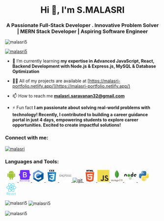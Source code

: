 <h1 align="center">Hi 👋, I'm S.MALASRI</h1>
<h3 align="center">A Passionate Full-Stack Developer . Innovative Problem Solver | MERN Stack Developer | Aspiring Software Engineer</h3>

<p align="left"> <img src="https://komarev.com/ghpvc/?username=malasri5&label=Profile%20views&color=0e75b6&style=flat" alt="malasri5" /> </p>

<p align="left"> <a href="https://github.com/ryo-ma/github-profile-trophy"><img src="https://github-profile-trophy.vercel.app/?username=malasri5" alt="malasri5" /></a> </p>

- 🌱 I’m currently learning **my expertise in Advanced JavaScript, React, Backend Development with Node.js & Express.js, MySQL & Database Optimization**

- 👨‍💻 All of my projects are available at [https://malasri-portfolio.netlify.app/](https://malasri-portfolio.netlify.app/)

- 📫 How to reach me **malasri.saravanan32@gmail.com**

- ⚡ Fun fact **I am passionate about solving real-world problems with technology! Recently, I contributed to building a career guidance portal in just 4 days, empowering students to explore career opportunities. Excited to create impactful solutions!**

<h3 align="left">Connect with me:</h3>
<p align="left">
<a href="https://linkedin.com/in/malasri" target="blank"><img align="center" src="https://raw.githubusercontent.com/rahuldkjain/github-profile-readme-generator/master/src/images/icons/Social/linked-in-alt.svg" alt="malasri" height="30" width="40" /></a>
</p>

<h3 align="left">Languages and Tools:</h3>
<p align="left"> <a href="https://developer.android.com" target="_blank" rel="noreferrer"> <img src="https://raw.githubusercontent.com/devicons/devicon/master/icons/android/android-original-wordmark.svg" alt="android" width="40" height="40"/> </a> <a href="https://getbootstrap.com" target="_blank" rel="noreferrer"> <img src="https://raw.githubusercontent.com/devicons/devicon/master/icons/bootstrap/bootstrap-plain-wordmark.svg" alt="bootstrap" width="40" height="40"/> </a> <a href="https://www.cprogramming.com/" target="_blank" rel="noreferrer"> <img src="https://raw.githubusercontent.com/devicons/devicon/master/icons/c/c-original.svg" alt="c" width="40" height="40"/> </a> <a href="https://www.w3schools.com/css/" target="_blank" rel="noreferrer"> <img src="https://raw.githubusercontent.com/devicons/devicon/master/icons/css3/css3-original-wordmark.svg" alt="css3" width="40" height="40"/> </a> <a href="https://expressjs.com" target="_blank" rel="noreferrer"> <img src="https://raw.githubusercontent.com/devicons/devicon/master/icons/express/express-original-wordmark.svg" alt="express" width="40" height="40"/> </a> <a href="https://git-scm.com/" target="_blank" rel="noreferrer"> <img src="https://www.vectorlogo.zone/logos/git-scm/git-scm-icon.svg" alt="git" width="40" height="40"/> </a> <a href="https://www.w3.org/html/" target="_blank" rel="noreferrer"> <img src="https://raw.githubusercontent.com/devicons/devicon/master/icons/html5/html5-original-wordmark.svg" alt="html5" width="40" height="40"/> </a> <a href="https://developer.mozilla.org/en-US/docs/Web/JavaScript" target="_blank" rel="noreferrer"> <img src="https://raw.githubusercontent.com/devicons/devicon/master/icons/javascript/javascript-original.svg" alt="javascript" width="40" height="40"/> </a> <a href="https://www.mongodb.com/" target="_blank" rel="noreferrer"> <img src="https://raw.githubusercontent.com/devicons/devicon/master/icons/mongodb/mongodb-original-wordmark.svg" alt="mongodb" width="40" height="40"/> </a> <a href="https://nodejs.org" target="_blank" rel="noreferrer"> <img src="https://raw.githubusercontent.com/devicons/devicon/master/icons/nodejs/nodejs-original-wordmark.svg" alt="nodejs" width="40" height="40"/> </a> <a href="https://www.python.org" target="_blank" rel="noreferrer"> <img src="https://raw.githubusercontent.com/devicons/devicon/master/icons/python/python-original.svg" alt="python" width="40" height="40"/> </a> <a href="https://reactjs.org/" target="_blank" rel="noreferrer"> <img src="https://raw.githubusercontent.com/devicons/devicon/master/icons/react/react-original-wordmark.svg" alt="react" width="40" height="40"/> </a> </p>

<p><img align="left" src="https://github-readme-stats.vercel.app/api/top-langs?username=malasri5&show_icons=true&locale=en&layout=compact" alt="malasri5" /></p>

<p>&nbsp;<img align="center" src="https://github-readme-stats.vercel.app/api?username=malasri5&show_icons=true&locale=en" alt="malasri5" /></p>

<p><img align="center" src="https://github-readme-streak-stats.herokuapp.com/?user=malasri5&" alt="malasri5" /></p>
